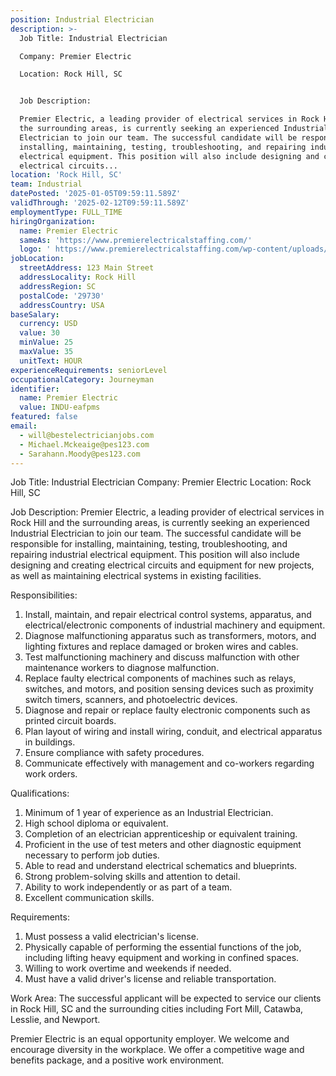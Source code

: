 ```yaml
---
position: Industrial Electrician
description: >-
  Job Title: Industrial Electrician

  Company: Premier Electric

  Location: Rock Hill, SC


  Job Description:

  Premier Electric, a leading provider of electrical services in Rock Hill and
  the surrounding areas, is currently seeking an experienced Industrial
  Electrician to join our team. The successful candidate will be responsible for
  installing, maintaining, testing, troubleshooting, and repairing industrial
  electrical equipment. This position will also include designing and creating
  electrical circuits...
location: 'Rock Hill, SC'
team: Industrial
datePosted: '2025-01-05T09:59:11.589Z'
validThrough: '2025-02-12T09:59:11.589Z'
employmentType: FULL_TIME
hiringOrganization:
  name: Premier Electric
  sameAs: 'https://www.premierelectricalstaffing.com/'
  logo: ' https://www.premierelectricalstaffing.com/wp-content/uploads/2020/05/Premier-Electrical-Staffing-logo.png'
jobLocation:
  streetAddress: 123 Main Street
  addressLocality: Rock Hill
  addressRegion: SC
  postalCode: '29730'
  addressCountry: USA
baseSalary:
  currency: USD
  value: 30
  minValue: 25
  maxValue: 35
  unitText: HOUR
experienceRequirements: seniorLevel
occupationalCategory: Journeyman
identifier:
  name: Premier Electric
  value: INDU-eafpms
featured: false
email:
  - will@bestelectricianjobs.com
  - Michael.Mckeaige@pes123.com
  - Sarahann.Moody@pes123.com
---
```




Job Title: Industrial Electrician
Company: Premier Electric
Location: Rock Hill, SC

Job Description:
Premier Electric, a leading provider of electrical services in Rock Hill and the surrounding areas, is currently seeking an experienced Industrial Electrician to join our team. The successful candidate will be responsible for installing, maintaining, testing, troubleshooting, and repairing industrial electrical equipment. This position will also include designing and creating electrical circuits and equipment for new projects, as well as maintaining electrical systems in existing facilities.

Responsibilities:
1. Install, maintain, and repair electrical control systems, apparatus, and electrical/electronic components of industrial machinery and equipment.
2. Diagnose malfunctioning apparatus such as transformers, motors, and lighting fixtures and replace damaged or broken wires and cables.
3. Test malfunctioning machinery and discuss malfunction with other maintenance workers to diagnose malfunction.
4. Replace faulty electrical components of machines such as relays, switches, and motors, and position sensing devices such as proximity switch timers, scanners, and photoelectric devices.
5. Diagnose and repair or replace faulty electronic components such as printed circuit boards.
6. Plan layout of wiring and install wiring, conduit, and electrical apparatus in buildings.
7. Ensure compliance with safety procedures.
8. Communicate effectively with management and co-workers regarding work orders.

Qualifications:
1. Minimum of 1 year of experience as an Industrial Electrician.
2. High school diploma or equivalent.
3. Completion of an electrician apprenticeship or equivalent training.
4. Proficient in the use of test meters and other diagnostic equipment necessary to perform job duties.
5. Able to read and understand electrical schematics and blueprints.
6. Strong problem-solving skills and attention to detail.
7. Ability to work independently or as part of a team.
8. Excellent communication skills.

Requirements:
1. Must possess a valid electrician's license.
2. Physically capable of performing the essential functions of the job, including lifting heavy equipment and working in confined spaces.
3. Willing to work overtime and weekends if needed.
4. Must have a valid driver's license and reliable transportation.

Work Area:
The successful applicant will be expected to service our clients in Rock Hill, SC and the surrounding cities including Fort Mill, Catawba, Lesslie, and Newport.

Premier Electric is an equal opportunity employer. We welcome and encourage diversity in the workplace. We offer a competitive wage and benefits package, and a positive work environment.
